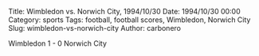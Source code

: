 Title: Wimbledon vs. Norwich City, 1994/10/30
Date: 1994/10/30 00:00
Category: sports
Tags: football, football scores, Wimbledon, Norwich City
Slug: wimbledon-vs-norwich-city
Author: carbonero


Wimbledon 1 - 0 Norwich City
